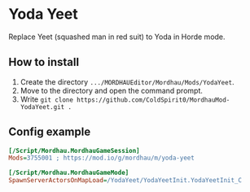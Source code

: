 # Yoda Yeet

Replace Yeet (squashed man in red suit) to Yoda in Horde mode.


## How to install
1. Create the directory `.../MORDHAUEditor/Mordhau/Mods/YodaYeet`.
2. Move to the directory and open the command prompt.
3. Write `git clone https://github.com/ColdSpirit0/MordhauMod-YodaYeet.git .`


## Config example

```ini
[/Script/Mordhau.MordhauGameSession]
Mods=3755001 ; https://mod.io/g/mordhau/m/yoda-yeet

[/Script/Mordhau.MordhauGameMode]
SpawnServerActorsOnMapLoad=/YodaYeet/YodaYeetInit.YodaYeetInit_C
```